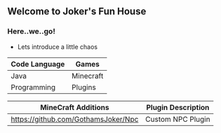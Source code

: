 ## Welcome to Joker's Fun House


### Here..we..go!




- Lets introduce a little chaos



Code Language | Games
------------ | -------------
Java | Minecraft
Programming | Plugins

MineCraft Additions| Plugin Description
------------ | -------------
https://github.com/GothamsJoker/Npc | Custom NPC Plugin
